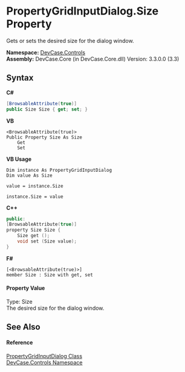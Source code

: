 # PropertyGridInputDialog.Size Property 
 

Gets or sets the desired size for the dialog window.

**Namespace:**&nbsp;<a href="N_DevCase_Controls">DevCase.Controls</a><br />**Assembly:**&nbsp;DevCase.Core (in DevCase.Core.dll) Version: 3.3.0.0 (3.3)

## Syntax

**C#**<br />
``` C#
[BrowsableAttribute(true)]
public Size Size { get; set; }
```

**VB**<br />
``` VB
<BrowsableAttribute(true)>
Public Property Size As Size
	Get
	Set
```

**VB Usage**<br />
``` VB Usage
Dim instance As PropertyGridInputDialog
Dim value As Size

value = instance.Size

instance.Size = value
```

**C++**<br />
``` C++
public:
[BrowsableAttribute(true)]
property Size Size {
	Size get ();
	void set (Size value);
}
```

**F#**<br />
``` F#
[<BrowsableAttribute(true)>]
member Size : Size with get, set

```


#### Property Value
Type: Size<br />The desired size for the dialog window.

## See Also


#### Reference
<a href="T_DevCase_Controls_PropertyGridInputDialog">PropertyGridInputDialog Class</a><br /><a href="N_DevCase_Controls">DevCase.Controls Namespace</a><br />